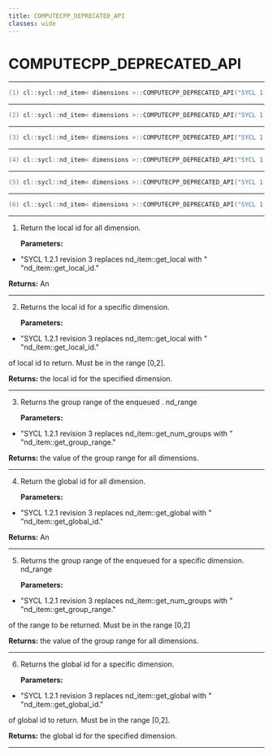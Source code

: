 ```yaml
---
title: COMPUTECPP_DEPRECATED_API
classes: wide
---
```

# COMPUTECPP_DEPRECATED_API

---

```cpp
(1) cl::sycl::nd_item< dimensions >::COMPUTECPP_DEPRECATED_API("SYCL 1.2.1 revision 3 replaces nd_item::get_local with " "nd_item::get_local_id.") id< dimensions > get_local() const
```

---

```cpp
(2) cl::sycl::nd_item< dimensions >::COMPUTECPP_DEPRECATED_API("SYCL 1.2.1 revision 3 replaces nd_item::get_local with " "nd_item::get_local_id.") size_t get_local(unsigned int dimension) const
```

---

```cpp
(3) cl::sycl::nd_item< dimensions >::COMPUTECPP_DEPRECATED_API("SYCL 1.2.1 revision 3 replaces nd_item::get_num_groups with " "nd_item::get_group_range.") range< dimensions > get_num_groups() const
```

---

```cpp
(4) cl::sycl::nd_item< dimensions >::COMPUTECPP_DEPRECATED_API("SYCL 1.2.1 revision 3 replaces nd_item::get_global with " "nd_item::get_global_id.") id< dimensions > get_global() const
```

---

```cpp
(5) cl::sycl::nd_item< dimensions >::COMPUTECPP_DEPRECATED_API("SYCL 1.2.1 revision 3 replaces nd_item::get_num_groups with " "nd_item::get_group_range.") size_t get_num_groups(int dimension) const
```

---

```cpp
(6) cl::sycl::nd_item< dimensions >::COMPUTECPP_DEPRECATED_API("SYCL 1.2.1 revision 3 replaces nd_item::get_global with " "nd_item::get_global_id.") size_t get_global(unsigned int dimension) const
```

---

1. Return the local id for all dimension. 

   **Parameters:**

  * "SYCL 1.2.1 revision 3 replaces nd_item::get_local with " "nd_item::get_local_id." 

   

   **Returns:** An 

---

2. Returns the local id for a specific dimension. 

   **Parameters:**

  * "SYCL 1.2.1 revision 3 replaces nd_item::get_local with " "nd_item::get_local_id." 

   of local id to return. Must be in the range [0,2]. 

   **Returns:** the local id for the specified dimension. 

---

3. Returns the group range of the enqueued . nd_range

   **Parameters:**

  * "SYCL 1.2.1 revision 3 replaces nd_item::get_num_groups with " "nd_item::get_group_range." 

   

   **Returns:** the value of the group range for all dimensions. 

---

4. Return the global id for all dimension. 

   **Parameters:**

  * "SYCL 1.2.1 revision 3 replaces nd_item::get_global with " "nd_item::get_global_id." 

   

   **Returns:** An 

---

5. Returns the group range of the enqueued  for a specific dimension. nd_range

   **Parameters:**

  * "SYCL 1.2.1 revision 3 replaces nd_item::get_num_groups with " "nd_item::get_group_range." 

   of the range to be returned. Must be in the range [0,2] 

   **Returns:** the value of the group range for all dimensions. 

---

6. Returns the global id for a specific dimension. 

   **Parameters:**

  * "SYCL 1.2.1 revision 3 replaces nd_item::get_global with " "nd_item::get_global_id." 

   of global id to return. Must be in the range [0,2]. 

   **Returns:** the global id for the specified dimension. 

---

